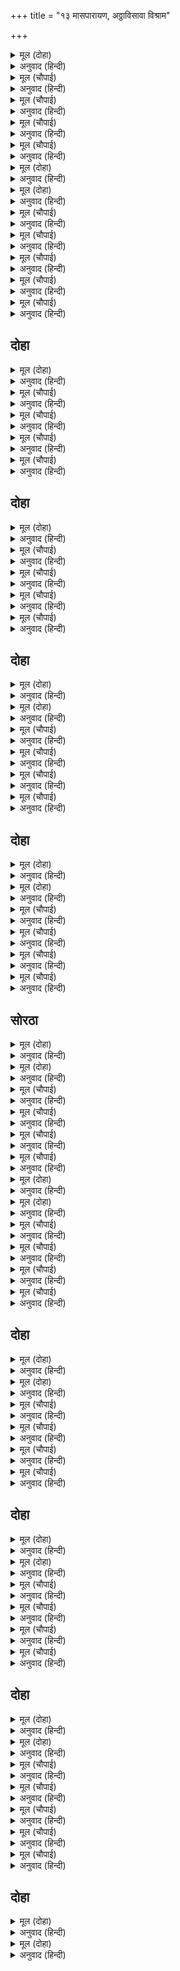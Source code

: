 +++
title = "१३ मासपारायण, अठ्ठाविसावा विश्राम"

+++


<details><summary>मूल (दोहा)</summary>

सिव बिरंचि कहुँ मोहइ को है बपुरा आन।  
अस जियँ जानि भजहिं मुनि माया पति भगवान॥ ६२(ख)॥
</details>

<details><summary>अनुवाद (हिन्दी)</summary>

ही माया जर शिव आणि ब्रह्मदेवांनाही मोहित करते, तर दुसरा बिचारा कोण लागून गेला आहे? मनात असे जाणून मुनिजन भगवंतांचे भजन करतात.॥६२(ख)॥
</details>

<details><summary>मूल (चौपाई)</summary>

गयउ गरुड़ जहँ बसइ भुसुंडा।  
मति अकुंठ हरि भगति अखंडा॥  
देखि सैल प्रसन्न मन भयऊ।  
माया मोह सोच सब गयऊ॥
</details>

<details><summary>अनुवाद (हिन्दी)</summary>

जेथे अकुंठित बुद्धी व पूर्ण भक्ती असणारे काकभुशुंडी रहातात, तेथे गरुड गेला. तो पर्वत पाहून तो प्रसन्न झाला आणि त्याच्या दर्शनानेच त्याची सर्व माया, मोह व चिंता नाहीशी झाली.॥१॥
</details>

<details><summary>मूल (चौपाई)</summary>

करि तड़ाग मज्जन जलपाना।  
बट तर गयउ हृदयँ हरषाना॥  
बृद्ध बृद्ध बिहंग तहँ आए।  
सुनै राम के चरित सुहाए॥
</details>

<details><summary>अनुवाद (हिन्दी)</summary>

तलावात स्नान करून व पाणी पिऊन तो प्रसन्न मनाने वटवृक्षाखाली गेला. तेथे श्रीरामांचे सुंदर चरित्र ऐकण्यासाठी वयोवृद्ध पक्षी आले होते.॥२॥
</details>

<details><summary>मूल (चौपाई)</summary>

कथा अरंभ करै सोइ चाहा।  
तेही समय गयउ खगनाहा॥  
आवत देखि सकल खगराजा।  
हरषेउ बायस सहित समाजा॥
</details>

<details><summary>अनुवाद (हिन्दी)</summary>

भुशुंडी कथा सांगण्यास प्रारंभ करणार, इतक्यात पक्षिराज गरुड तेथे पोहोचला. पक्ष्यांचा राजा गरुड याला येताना पाहून काकभुशुंडीसह सर्व पक्षिसमाजाला आनंद झाला.॥३॥
</details>

<details><summary>मूल (चौपाई)</summary>

अति आदर खगपति कर कीन्हा।  
स्वागत पूछि सुआसन दीन्हा॥  
करि  पूजा समेत अनुरागा।  
मधुर बचन तब बोलेउ कागा॥
</details>

<details><summary>अनुवाद (हिन्दी)</summary>

त्यांनी पक्षिराज गरुडाचा खूप आदर-सत्कार केला. क्षेमकुशल विचारल्यावर बसण्यासाठी चांगले आसन दिले. मग प्रेमपूर्वक स्वागत करून काकभुशुंडी गोड शब्दांत म्हणाले,॥४॥
</details>

<details><summary>मूल (दोहा)</summary>

नाथ कृतारथ भयउँ मैं तव दरसन खगराज।  
आयसु देहु सो करौं अब प्रभु आयहु केहि काज॥ ६३(क)॥
</details>

<details><summary>अनुवाद (हिन्दी)</summary>

‘हे नाथ, हे पक्षिराज, तुमच्या दर्शनाने मी कृतार्थ झालो. तुम्ही जे सांगाल, ते मी करीन. हे प्रभो, तुम्ही कोणत्या कामासाठी आला आहात?’॥६३(क)॥
</details>

<details><summary>मूल (दोहा)</summary>

सदा कृतारथ रूप तुम्ह कह मृदु बचन खगेस।  
जेहि कै अस्तुति सादर निज मुख कीन्हि महेस॥ ६३(ख)॥
</details>

<details><summary>अनुवाद (हिन्दी)</summary>

पक्षिराज गरुड गोड शब्दांत म्हणाला, ‘तुम्ही तर सदा कृतार्थरूप आहात. तुमचे मोठेपण स्वतः शिवांनी आदरपूर्वक आपल्या श्रीमुखाने सांगितले आहे.॥ ६३(ख)॥
</details>

<details><summary>मूल (चौपाई)</summary>

सुनहु तात जेहि कारन आयउँ।  
सो सब भयउ दरस तव पायउँ॥  
देखि परम पावन तव आश्रम।  
गयउ मोह संसय नाना भ्रम॥
</details>

<details><summary>अनुवाद (हिन्दी)</summary>

हे तात, मी ज्यासाठी आलो होतो, ते सर्व काम येथे येताच पूर्ण झाले. शिवाय तुमचे दर्शन घडले. तुमचा पवित्र आश्रम पाहून माझा मोह, संशय आणि अनेक प्रकारचे भ्रम हे सर्व काही नाहीसे झाले.॥१॥
</details>

<details><summary>मूल (चौपाई)</summary>

अब श्रीराम कथा अति पावनि।  
सदा सुखद दुख पुंज नसावनि॥  
सादर तात सुनावहु मोही।  
बार बार बिनवउँ प्रभु तोही॥
</details>

<details><summary>अनुवाद (हिन्दी)</summary>

आता हे तात, मला तुम्ही श्रीरामांची अत्यंत पवित्र करणारी, नित्य सुख देणारी आणि दुःखसमूहांचा नाश करणारी कथा आदराने समजावून सांगा. मी वारंवार तुम्हांला हीच विनवणी करतो.’॥ २॥
</details>

<details><summary>मूल (चौपाई)</summary>

सुनत गरुड़ कै गिरा बिनीता।  
सरल सुप्रेम सुखद सुपुनीता॥  
भयउ तासु मन परम उछाहा।  
लाग कहै रघुपति गुन गाहा॥
</details>

<details><summary>अनुवाद (हिन्दी)</summary>

गरुडाची विनम्र, सरळ, सुंदर, प्रेमयुक्त, सुखप्रद आणि अत्यंत पवित्र वाणी ऐकताच भुशुंडींच्या मनाला परम उत्साह वाटला आणि ते श्रीरघुनाथांच्या गुणांची कथा सांगू लागले.॥ ३॥
</details>

<details><summary>मूल (चौपाई)</summary>

प्रथमहिं अति अनुराग भवानी।  
रामचरित सर कहेसि बखानी॥  
पुनि नारद कर मोह अपारा।  
कहेसि बहुरि रावन अवतारा॥
</details>

<details><summary>अनुवाद (हिन्दी)</summary>

हे भवानी, प्रथम त्यांनी मोठॺा प्रेमाने रामचरितमानस सरोवराचे रूपक समजावून सांगितले. नंतर नारदांचा अपार मोह व मग रावणाचा जन्मवृत्तान्त सांगितला.॥ ४॥
</details>

<details><summary>मूल (चौपाई)</summary>

प्रभु अवतार कथा पुनि गाई।  
तब सिसु चरित कहेसि मन लाई॥
</details>

<details><summary>अनुवाद (हिन्दी)</summary>

त्यानंतर प्रभूंच्या अवताराची कथा वर्णन केली. मग मनःपूर्वक श्रीरामांच्या बाललीला सांगितल्या.॥५॥
</details>

## दोहा


<details><summary>मूल (दोहा)</summary>

बालचरित कहि बिबिधि बिधि मन महँ परम उछाह।  
रिषि आगवन कहेसि पुनि श्रीरघुबीर बिबाह॥ ६४॥
</details>

<details><summary>अनुवाद (हिन्दी)</summary>

त्यांच्या मनात मोठा उत्साह भरला होता. अनेक प्रकारच्या बाललीला सांगून नंतर विश्वमित्रांचे अयोध्येमध्ये आगमन आणि श्रीरघुवीरांच्या विवाहाचे वर्णन केले.॥ ६४॥
</details>

<details><summary>मूल (चौपाई)</summary>

बहुरि राम अभिषेक प्रसंगा।  
पुनि नृप बचन राज रस भंगा॥  
पुरबासिन्ह कर बिरह बिषादा।  
कहेसि राम लछिमन संबादा॥
</details>

<details><summary>अनुवाद (हिन्दी)</summary>

मग श्रीरामांच्या राज्याभिषेकाचा प्रसंग, राजा दशरथांच्या वचनामुळे रसभंग होणे, नंतर नगरवासीयांचा विरह, विषाद आणि श्रीराम-लक्ष्मण यांचा झालेला संवाद सांगितला.॥ १॥
</details>

<details><summary>मूल (चौपाई)</summary>

बिपिन गवन केवट अनुरागा।  
सुरसरि उतरि निवास प्रयागा॥  
बालमीक प्रभु मिलन बखाना।  
चित्रकूट जिमि बसे भगवाना॥
</details>

<details><summary>अनुवाद (हिन्दी)</summary>

श्रीरामांचे वनगमन, नाविक-प्रसंग, गंगा पार करून प्रयागामध्ये निवास, वाल्मीकी आणि प्रभू श्रीरामांची भेट आणि भगवंतांनी चित्रकूटावर निवास करणे, हे सर्व काही सांगितले.॥२॥
</details>

<details><summary>मूल (चौपाई)</summary>

सचिवागवन नगर नृप मरना।  
भरतागवन प्रेम बहु बरना॥  
करि नृप क्रिया संग पुरबासी।  
भरत गए जहँ प्रभु सुख रासी॥
</details>

<details><summary>अनुवाद (हिन्दी)</summary>

नंतर मंत्री सुमंत्राचे अयोध्येत येणे, राजा दशरथांचे देहावसान, भरताचे आजोळहून अयोध्येसपरत येणे आणि त्याचे प्रेम या सर्वांचे बरेच वर्णन केले. राजाची अंत्येष्टी क्रिया करून नगरवासीयांसह भरत सुखनिधान प्रभू श्रीरामचंद्र यांच्याकडे गेल्याची वार्ता,॥३॥
</details>

<details><summary>मूल (चौपाई)</summary>

पुनि रघुपति बहु बिधि समुझाए।  
लै पादुका अवधपुर आए॥  
भरत रहनि सुरपति सुत करनी।  
प्रभु अरु अत्रि भेंट पुनि बरनी॥
</details>

<details><summary>अनुवाद (हिन्दी)</summary>

श्रीरघुनाथांनी भरताला अनेक प्रकारे समजावणे, ते ऐकून भरताचे पादुका घेऊन अयोध्येस परतणे, ही कथा सांगितली. भरताची नंदिग्रामामध्ये राहण्याची रीत, इंद्रपुत्र जयंताचे नीच कर्म आणि मग प्रभू श्रीरामांची मुनी अत्रींशी भेट-यांचे वर्णन केले.॥४॥
</details>

## दोहा


<details><summary>मूल (दोहा)</summary>

कहि बिराध बध जेहि बिधि देह तजी सरभंग।  
बरनि सुतीछन प्रीति पुनि प्रभु अगस्ति सतसंग॥ ६५॥
</details>

<details><summary>अनुवाद (हिन्दी)</summary>

विराधाचा वध कसा केला, शरभंगांनी शरीर त्याग केला तो प्रसंग, नंतर सुतीक्ष्णाच्या प्रेमाचे वर्णन करून प्रभू व अगस्त्य यांच्या सत्संगाचा वृत्तांत सांगितला.॥ ६५॥
</details>

<details><summary>मूल (चौपाई)</summary>

कहि दंडक बन पावनताई।  
गीध मइत्री पुनि तेहिं गाई॥  
पुनि प्रभु पंचबटीं कृत बासा।  
भंजी सकल मुनिन्ह की त्रासा॥
</details>

<details><summary>अनुवाद (हिन्दी)</summary>

श्रीरामांनी दंडकवनास पवित्र केल्याचे सांगून मग काकभुशुंडींनी गृध्रराज जटायूशी मैत्रीचे वर्णन केले. मग कशाप्रकारे प्रभूंनी पंचवटीत निवास करून सर्व मुनींचे भय दूर केले,॥ १॥
</details>

<details><summary>मूल (चौपाई)</summary>

पुनि लछिमन उपदेस अनूपा।  
सूपनखा जिमि कीन्हि कुरूपा॥  
खर दूषन बध बहुरि बखाना।  
जिमि सब मरमु दसानन जाना॥
</details>

<details><summary>अनुवाद (हिन्दी)</summary>

आणि लक्ष्मणाला अनुपम उपदेश दिला व शूर्पणखेला कुरूप केले. खरदूषण यांचा वध आणि कशा प्रकारे रावणाला ही बातमी समजली, हे वर्णन करून सांगितले.॥२॥
</details>

<details><summary>मूल (चौपाई)</summary>

दसकंधर मारीच बतकही।  
जेहि बिधि भई सो सब तेहिं कही॥  
पुनि माया सीता कर हरना।  
श्रीरघुबीर बिरह कछु बरना॥
</details>

<details><summary>अनुवाद (हिन्दी)</summary>

मग रावण व मारीच यांची झालेली चर्चा सांगितली. मायासीतेचे हरण व रघुवीरांच्या विरहाचे काहीसे वर्णन ऐकविले.॥३॥
</details>

<details><summary>मूल (चौपाई)</summary>

पुनि प्रभु गीध क्रिया जिमि कीन्ही।  
बधि कबंध सबरिहि गति दीन्ही॥  
बहुरि बिरह बरनत रघुबीरा।  
जेहि बिधि गए सरोबर तीरा॥
</details>

<details><summary>अनुवाद (हिन्दी)</summary>

नंतर प्रभूंनी गृध्र जटायूची कशाप्रकारे क्रिया केली, कबंधाला मारून शबरीला परमगती कशी दिली आणि नंतर श्रीरामांच्या विरहाचे वर्णन करीत श्रीरघुवीर पंपासरोवरावर कसे आले, ते सर्व सांगितले.॥४॥
</details>

## दोहा


<details><summary>मूल (दोहा)</summary>

प्रभु नारद संबाद कहि मारुति मिलन प्रसंग।  
पुनि सुग्रीव मिताई बालि प्रान कर भंग॥ ६६(क)॥
</details>

<details><summary>अनुवाद (हिन्दी)</summary>

प्रभू व नारदांचा संवाद आणि मारुतीच्या भेटीचा प्रसंग सांगून मग सुग्रीवाशी मैत्री आणि वालीच्या वधाचे वर्णन केले.॥ ६६(क)॥
</details>

<details><summary>मूल (दोहा)</summary>

कपिहि तिलक करि प्रभु कृत सैल प्रबरषन बास।  
बरनन बर्षा सरद अरु राम रोष कपि त्रास॥ ६६(ख)॥
</details>

<details><summary>अनुवाद (हिन्दी)</summary>

सुग्रीवाचा राज्याभिषेक झाल्यावर प्रभूंनी प्रवर्षण पर्वतावर निवास केला त्यांचे आणि वर्षा व शरद ऋतूंचे वर्णन, श्रीरामांचा सुग्रीवावर रोष, सुग्रीवाची भीती इत्यादी प्रसंग सांगितले.॥ ६६(ख)॥
</details>

<details><summary>मूल (चौपाई)</summary>

जेहि बिधि कपिपति कीस पठाए।  
सीता खोज सकल दिसि धाए॥  
बिबर प्रबेस कीन्ह जेहि भाँती।  
कपिन्ह बहोरि मिला संपाती॥
</details>

<details><summary>अनुवाद (हिन्दी)</summary>

वानरराज सुग्रीवाने वानरांना कशाप्रकारे पाठविले, सीतेच्या शोधासाठी ते सर्व दिशांना कसे गेले, कशा प्रकारे त्यांनी गुहेत प्रवेश केला आणि मग संपाती कसा भेटला, ही कथा सांगितली.॥१॥
</details>

<details><summary>मूल (चौपाई)</summary>

सुनि सब कथा समीर कुमारा।  
नाघत भयउ पयोधि अपारा॥  
लंकाँ कपि प्रबेस जिमि कीन्हा।  
पुनि सीतहि धीरजु जिमि दीन्हा॥
</details>

<details><summary>अनुवाद (हिन्दी)</summary>

संपातीकडून सीतेची वार्ता ऐकून पवनपुत्र हनुमान कशाप्रकारे अपार समुद्र ओलांडून गेला, नंतर हनुमानाने लंकेत प्रवेश कसा केला आणि मग सीतेला धीर कसा दिला, हे सर्व सांगितले.॥२॥
</details>

<details><summary>मूल (चौपाई)</summary>

बन उजारि रावनहि प्रबोधी।  
पुर दहि नाघेउ बहुरि पयोधी॥  
आए कपि सब जहँ रघुराई।  
बैदेही की कुसल सुनाई॥
</details>

<details><summary>अनुवाद (हिन्दी)</summary>

अशोकवन उध्वस्त करून, रावणाला समजावून, लंका जाळून त्याने समुद्र कसा ओलांडला आणि कशाप्रकारे सर्व वानर श्रीरघुनाथांजवळ आले आणि जानकीची खुशाली कशी सांगितली,॥३॥
</details>

<details><summary>मूल (चौपाई)</summary>

सेन समेति जथा रघुबीरा।  
उतरे जाइ बारिनिधि तीरा॥  
मिला बिभीषन जेहि बिधि आई।  
सागर निग्रह कथा सुनाई॥
</details>

<details><summary>अनुवाद (हिन्दी)</summary>

मग श्रीरघुवीर सेनेसह निघून कशाप्रकारे समुद्रतटावर उतरले आणि कशाप्रकारे बिभीषण येऊन त्यांना भेटला, हे सर्व आणि समुद्राला केलेल्या शासनाची कथा त्यांनी सांगितली.॥४॥
</details>

## दोहा


<details><summary>मूल (दोहा)</summary>

सेतु बाँधि कपि सेन जिमि उतरी सागर पार।  
गयउ बसीठी बीरबर जेहि बिधि बालिकुमार॥ ६७(क)॥
</details>

<details><summary>अनुवाद (हिन्दी)</summary>

पूल बांधून कशाप्रकारे वानरांची सेना समुद्र पार करून गेली आणि कशाप्रकारे वालिपुत्र अंगद दूत बनून गेला, हे सर्व सांगितले.॥ ६७(क)॥
</details>

<details><summary>मूल (दोहा)</summary>

निसिचर कीस लराई बरनिसि बिबिध प्रकार।  
कुंभकरन घननाद कर बल पौरुष संघार॥ ६७(ख)॥
</details>

<details><summary>अनुवाद (हिन्दी)</summary>

नंतर राक्षस व वानर यांच्यामध्ये झालेल्या युद्धाचे अनेक प्रकारे वर्णन करून सांगितले. नंतर कुंभकर्ण आणि मेघनाद यांचे बल, पुरुषार्थ व संहार यांची कथा सांगितली.॥ ६७(ख)॥
</details>

<details><summary>मूल (चौपाई)</summary>

निसिचर निकर मरन बिधि नाना।  
रघुपति रावन समर बखाना॥  
रावन बध मंदोदरि सोका।  
राज बिभीषन देव असोका॥
</details>

<details><summary>अनुवाद (हिन्दी)</summary>

नानाप्रकारच्या राक्षससमुदायांचे मरण आणि श्रीरघुनाथ व रावण यांच्या नाना तऱ्हेच्या युद्धाचे वर्णन करून सांगितले. रावणवध, मंदोदरीचाशोक, बिभीषणाचा राज्याभिषेक आणि देवांचेशोकरहित होणे, हे सर्व सांगून,॥ १॥
</details>

<details><summary>मूल (चौपाई)</summary>

सीता रघुपति मिलन बहोरी।  
सुरन्ह कीन्हि अस्तुति कर जोरी॥  
पुनि पुष्पक चढ़ि कपिन्ह समेता।  
अवध चले प्रभु कृपा निकेता॥
</details>

<details><summary>अनुवाद (हिन्दी)</summary>

नंतर सीता व रघुनाथ यांची भेट झाल्याचे सांगितले. त्यानंतर कशाप्रकारे देवांनी हात जोडून स्तुती केली आणि मग वानरांसह पुष्पक विमानात बसून कृपाधाम प्रभू हे अयोध्येला निघाले, या सर्व गोष्टी सांगितल्या.॥२॥
</details>

<details><summary>मूल (चौपाई)</summary>

जेहि बिधि राम नगर निज आए।  
बायस बिसद चरित सब गाए॥  
कहेसि बहोरि राम अभिषेका।  
पुर बरनत नृपनीति अनेका॥
</details>

<details><summary>अनुवाद (हिन्दी)</summary>

श्रीरामचंद्र कशाप्रकारे आपल्या अयोध्यानगरीला आले, ते सर्व उज्ज्वल चरित्र काकभुशुंडी यांनी विस्ताराने वर्णन केले. मग त्यांनी श्रीरामांच्या राज्याभिषेकाचे वर्णन केले. शिव म्हणतात, ‘अयोध्यापुरीचे व नानाप्रकारच्या राजनीतींचे वर्णन करीत,॥३॥
</details>

<details><summary>मूल (चौपाई)</summary>

कथा समस्त भुसुंड बखानी।  
जो मैं तुम्ह सन कही भवानी॥  
सुनि सब राम कथा खगनाहा।  
कहत बचन मन परम उछाहा॥
</details>

<details><summary>अनुवाद (हिन्दी)</summary>

हे भवानी, मी जी कथा तुला सांगितली होती, ती सर्व कथा भुशुंडींनी गरुडाला वर्णन करून सांगितली. सर्व रामकथा ऐकून पक्षिराज गरुडाच्या मनाला आनंद झाला व तो म्हणू लागला,॥४॥
</details>

## सोरठा


<details><summary>मूल (दोहा)</summary>

गयउ मोर संदेह सुनेउँ सकल रघुपति चरित।  
सो०—भयउ राम पद नेह तव प्रसाद बायस तिलक॥ ६८(क)॥
</details>

<details><summary>अनुवाद (हिन्दी)</summary>

‘श्रीरघुनाथांचे संपूर्ण चरित्र मी ऐकले. त्यामुळे माझा संशय नाहीसा झाला. हे काकशिरोमणी, तुमच्या कृपेमुळे मला श्रीरामांच्या चरणी प्रेम वाटू लागले.’॥ ६८(क)॥
</details>

<details><summary>मूल (दोहा)</summary>

मोहि भयउ अति मोह प्रभु बंधन रन महुँ निरखि।  
चिदानंद संदोह राम बिकल कारन कवन॥ ६८(ख)॥
</details>

<details><summary>अनुवाद (हिन्दी)</summary>

युद्धामध्ये प्रभूंना पडलेले नागपाशाचे बंधन पाहून मला फार मोह झाला होता की, श्रीराम हे तर सच्चिदानंदघन आहेत, मग ते का बरे व्याकूळ झाले आहेत?॥ ६८(ख)॥
</details>

<details><summary>मूल (चौपाई)</summary>

देखि चरित अति नर अनुसारी।  
भयउ हृदयँ मम संसय भारी॥  
सोइ भ्रम अबहित करि मैं माना।  
कीन्ह अनुग्रह कृपानिधाना॥
</details>

<details><summary>अनुवाद (हिन्दी)</summary>

अगदी लौकिक माणसांसारखे त्यांचे चरित्र पाहून माझ्या मनात मोठा संशय उत्पन्न झाला होता. आता मला तो भ्रमही स्वतःसाठी हितकारक वाटतो. कृपानिधानांनी माझ्यावर हा मोठा अनुग्रहच केला.॥१॥
</details>

<details><summary>मूल (चौपाई)</summary>

जो अति आतप ब्याकुल होई।  
तरु छाया सुख जानइ सोई॥  
जौं नहिं होत मोह अति मोही।  
मिलतेउँ तात कवन बिधि तोही॥
</details>

<details><summary>अनुवाद (हिन्दी)</summary>

जो उन्हामुळे व्याकूळ होतो, त्यालाच वृक्षाच्या सावलीचे सुख समजते. हे तात, जर मला अत्यंत संशय वाटला नसता, तर मी तुम्हांला कसा भेटलो असतो?॥२॥
</details>

<details><summary>मूल (चौपाई)</summary>

सुनतेउँ किमि हरि कथा सुहाई।  
अति बिचित्र बहु बिधि तुम्ह गाई॥  
निगमागम पुरान मत एहा।  
कहहिं सिद्ध मुनि नहिं संदेहा॥
</details>

<details><summary>अनुवाद (हिन्दी)</summary>

आणि ही सुंदर व अत्यंत विलक्षण हरिकथा मला कशी ऐकायला मिळाली असती? वेद, शास्त्र आणि पुराणे यांचे हेच मत आहे. सिद्ध व मुनी हेही हेच सांगतात. यात काहीही संशय नाही की,॥३॥
</details>

<details><summary>मूल (चौपाई)</summary>

संत बिसुद्ध मिलहिं परि तेही।  
चितवहिं राम कृपा करि जेही॥  
राम कृपाँ तव दरसन भयऊ।  
तव प्रसाद सब संसय गयऊ॥
</details>

<details><summary>अनुवाद (हिन्दी)</summary>

ज्याला श्रीराम कृपादृष्टीने पहातात, त्यांनाच खरोखर संत भेटतात. श्रीरामांच्या कृपेमुळे मला तुमचे दर्शन घडले आणि तुमच्या कृपेने माझा संशय दूर झाला.’॥४॥
</details>

<details><summary>मूल (दोहा)</summary>

सुनि बिहंगपति बानी सहित बिनय अनुराग।  
पुलक गात लोचन सजल मन हरषेउ अति काग॥ ६९(क)॥
</details>

<details><summary>अनुवाद (हिन्दी)</summary>

पक्षिराज गरुडाचे विनय व प्रेमपूर्ण बोलणे ऐकून काकभुशुंडी यांचे शरीर पुलकित झाले. त्यांच्या डोळ्यांतून अश्रू वाहू लागले आणि ते मनातून आनंदित झाले.॥ ६९(क)॥
</details>

<details><summary>मूल (दोहा)</summary>

श्रोता सुमति सुसील सुचि कथा रसिक हरिदास।  
पाइ उमा अति गोप्यमपि सज्जन करहिं प्रकास॥६९(ख)॥
</details>

<details><summary>अनुवाद (हिन्दी)</summary>

हे उमा, सुंदर बुद्धीचा, सुशील, पवित्र कथेचा प्रेमी आणि हरीचा सेवक श्रोता मिळाल्यामुळे सज्जन लोक अत्यंत गुप्त रहस्यही प्रकट करतात.॥६९(ख)॥
</details>

<details><summary>मूल (चौपाई)</summary>

बोलेउ काकभसुंड बहोरी।  
नभग नाथ पर प्रीति न थोरी॥  
सब बिधि नाथ पूज्य तुम्ह मेरे।  
कृपापात्र रघुनायक केरे॥
</details>

<details><summary>अनुवाद (हिन्दी)</summary>

काकभुशुंडींचे पक्षिराजावर काही कमी प्रेम नव्हते. ते म्हणाले, ‘हे नाथ, तुम्ही मला सर्व प्रकारे पूज्य आहात आणि श्रीरघुनाथांचे कृपापात्र आहात.॥१॥
</details>

<details><summary>मूल (चौपाई)</summary>

तुम्हहि न संसय मोह न माया।  
मो पर नाथ कीन्हि तुम्ह दाया॥  
पठइ मोह मिस खगपति तोही।  
रघुपति दीन्हि बड़ाई मोही॥
</details>

<details><summary>अनुवाद (हिन्दी)</summary>

तुम्हांला संशय नाही, मोह नाही किंवा मायाही नाही. हे नाथ, तुम्ही माझ्यावर उपकार केला आहे. हे पक्षिराज, मोहाच्या निमित्ताने का होईना, श्रीरघुनाथांनी तुम्हांला येथे पाठवून मला मोठेपणा दिला आहे.॥२॥
</details>

<details><summary>मूल (चौपाई)</summary>

तुम्ह निज मोह कही खगसाईं।  
सो नहिं कछु आचरज गोसाईं॥  
नारद भव बिरंचि सनकादी।  
जे मुनिनायक आतमबादी॥
</details>

<details><summary>अनुवाद (हिन्दी)</summary>

हे पक्ष्यांचे स्वामी, हे गोस्वामी, तुम्ही आपला संशय व्यक्त केलात, यात काहीच आश्चर्य नाही. नारद, शिव, ब्रह्मदेव आणि सनकादिक हे आत्मतत्त्वाचे मर्मज्ञ आणि त्याचा उपदेश करणारे श्रेष्ठ मुनी आहेत.॥३॥
</details>

<details><summary>मूल (चौपाई)</summary>

मोह न अंध कीन्ह केहि केही।  
को जग काम नचाव न जेही॥  
तृस्नाँ केहि न कीन्ह बौराहा।  
केहि कर हृदय क्रोध नहिं दाहा॥
</details>

<details><summary>अनुवाद (हिन्दी)</summary>

पण त्यांच्यापैकी कुणाकुणाला मोहाने विवेकशून्य अंध बनविले नाही? जगात असा कोण आहे की ज्याला कामाने नाचविले नाही? तृष्णेने कुणाला वेडे केले नाही? क्रोधाने कुणाच्या हृदयामध्ये दाह निर्माण केला नाही?॥४॥
</details>

## दोहा


<details><summary>मूल (दोहा)</summary>

ग्यानी तापस सूर कबि कोबिद गुन आगार।  
केहि कै लोभ बिडंबना कीन्हि न एहिं संसार॥ ७०(क)॥
</details>

<details><summary>अनुवाद (हिन्दी)</summary>

या जगामध्ये असा कोण ज्ञानी, तपस्वी, शूर, कवी, विद्वान आणि गुणी आहे की, ज्याची लोभाने विटंबना करून सोडली नाही?॥ ७०(क)॥
</details>

<details><summary>मूल (दोहा)</summary>

श्रीमद बक्र न कीन्ह केहि प्रभुता बधिर न काहि।  
मृगलोचनि के नैन सर को अस लाग न जाहि॥७०(ख)॥
</details>

<details><summary>अनुवाद (हिन्दी)</summary>

लक्ष्मीच्या मस्तीने कुणाला कुटिल बनविले नाही? आणि सत्तेने कुणाला बहिरे केले नाही? ज्याला मृगनयना युवतीचे नेत्र-बाण लागले नाहीत, असा कोण आहे?॥७०(ख)॥
</details>

<details><summary>मूल (चौपाई)</summary>

गुन कृत सन्यपात नहिं केही।  
कोउ न मान मद तजेउ निबेही॥  
जोबन ज्वर केहि नहिं बलकावा।  
ममता केहि कर जस न नसावा॥
</details>

<details><summary>अनुवाद (हिन्दी)</summary>

रज, तम इत्यादी गुणांमुळे कुणाला सन्निपात झाला नाही? ज्याला मान व मद यांनी सोडले नाही, असा कुणीही नाही. यौवनाच्या ज्वराने कुणाला बेभान केले नाही? ममतेने कुणाची कीर्ती नष्ट केली नाही?॥१॥
</details>

<details><summary>मूल (चौपाई)</summary>

मच्छर काहि कलंक न लावा।  
काहि न सोक समीर डोलावा॥  
चिंता साँपिनि को नहिं खाया।  
को जग जाहि न ब्यापी माया॥
</details>

<details><summary>अनुवाद (हिन्दी)</summary>

मत्सराने कुणाला कलंकित केले नाही? शोकरूपी पवनाने (वाऱ्याने) कुणाला हादरून टाकले नाही? चिंतारूपी सर्पिणीने कुणाला खाऊन टाकले नाही? जगात असा कोण आहे, ज्याला मायेने व्यापले नाही?॥२॥
</details>

<details><summary>मूल (चौपाई)</summary>

कीट मनोरथ दारु सरीरा।  
जेहि न लाग घुन को अस धीरा॥  
सुत बित लोक ईषना तीनी।  
केहि कै मति इन्ह कृत न मलीनी॥
</details>

<details><summary>अनुवाद (हिन्दी)</summary>

मनोरथ ही कीड आहे आणि शरीर हे लाकूड. ज्याच्या शरीराला ही कीड लागली नाही, असा धैर्यशील कोण आहे? पुत्र, धन व लोकप्रतिष्ठा या तीन प्रबळ इच्छेंनी कुणाची बुद्धी बिघडून टाकली नाही?॥३॥
</details>

<details><summary>मूल (चौपाई)</summary>

यह सब माया कर परिवारा।  
प्रबल अमिति को बरनै पारा॥  
सिव चतुरानन जाहि डेराहीं।  
अपर जीव केहि लेखे माहीं॥
</details>

<details><summary>अनुवाद (हिन्दी)</summary>

हा सर्व मायेचा मोठा प्रबळ परिवार आहे. हा अपार आहे. त्याचे वर्णन कोण करू शकेल? शिव आणि ब्रह्मदेवसुद्धा जर त्याला घाबरतात, मग इतर जीवांची कथा ती काय?॥४॥
</details>

## दोहा


<details><summary>मूल (दोहा)</summary>

ब्यापि रहेउ संसार महुँ माया कटक प्रचंड।  
सेनापति कामादि भट दंभ कपट पाषंड॥ ७१(क)॥
</details>

<details><summary>अनुवाद (हिन्दी)</summary>

मायेची प्रचंड सेना संसारात भरून राहिली आहे. काम, क्रोध व लोभ हे तिचे सेनापती आहेत आणि दंभ, कपट आणि पाखंड हे योद्धे आहेत.॥ ७१(क)॥
</details>

<details><summary>मूल (दोहा)</summary>

सो दासी रघुबीर कै समुझें मिथ्या सोपि।  
छूट न राम कृपा बिनु नाथ कहउँ पद रोपि॥७१(ख)॥
</details>

<details><summary>अनुवाद (हिन्दी)</summary>

ती माया श्रीरघुवीरांची दासी आहे. समजून घेतल्यावर ती मिथ्याच आहे, परंतु ती श्रीरामांच्या कृपेविना सुटत नाही. हे नाथ, हे मी प्रतिज्ञापूर्वक सांगतो.॥७१(ख)॥
</details>

<details><summary>मूल (चौपाई)</summary>

जो माया सब जगहि नचावा।  
जासु चरित लखि काहुँ न पावा॥  
सोइ प्रभु भ्रू बिलास खगराजा।  
नाच नटी इव सहित समाजा॥
</details>

<details><summary>अनुवाद (हिन्दी)</summary>

जी माया संपूर्ण जगाला नाचविते आणि जिचे चरित्र कुणी पाहू शकला नाही, हे खगराज गरुड, तीच माया प्रभू श्रीरामचंद्रांच्या भुवईच्या संकेतावर आपल्या परिवारासह नटीप्रमाणे नाचते.॥१॥
</details>

<details><summary>मूल (चौपाई)</summary>

सोइ सच्चिदानंद घन रामा।  
अज बिग्यान रूप बल धामा॥  
ब्यापक ब्याप्य अखंड अनंता।  
अखिल अमोघसक्ति भगवंता॥
</details>

<details><summary>अनुवाद (हिन्दी)</summary>

श्रीराम हेच सच्चिदानंदघन आहेत. ते अजन्मा, विज्ञानस्वरूप, रूप आणि बल यांचे धाम आहेत. सर्वव्यापक, सर्वरूप, अखंड, अनंत, संपूर्ण अमोघशक्तियुक्त आणि षड्गुणांनी युक्त भगवंत आहेत.॥२॥
</details>

<details><summary>मूल (चौपाई)</summary>

अगुन अदभ्र गिरा गोतीता।  
सबदरसी अनवद्य अजीता॥  
निर्मम निराकार निरमोहा।  
नित्य निरंजन सुख संदोहा॥
</details>

<details><summary>अनुवाद (हिन्दी)</summary>

ते निर्गुण, महान, वाणी आणि इंद्रिये यांच्या पलीकडचे, सर्व काही पहाणारे, निर्दोष, अजेय, ममतारहित, निराकार, मोहरहित, नित्य, मायारहित, सुखाची खाण,॥३॥
</details>

<details><summary>मूल (चौपाई)</summary>

प्रकृति पार प्रभु सब उर बासी।  
ब्रह्म निरीह बिरज अबिनासी॥  
इहाँ मोह कर कारन नाहीं।  
रबि सन्मुख तम कबहुँ कि जाहीं॥
</details>

<details><summary>अनुवाद (हिन्दी)</summary>

प्रकृतीच्या पलीकडचे, सर्वसमर्थ प्रभू, सदा सर्वांच्या हृदयात वसणारे, इच्छारहित, विकाररहित, अविनाशी ब्रह्म आहेत. श्रीरामांविषयी मोहाला जागाच नाही. अंधकाराचा समूह कधी सूर्यासमोर जाऊ शकेल काय?॥४॥
</details>

## दोहा


<details><summary>मूल (दोहा)</summary>

भगत हेतु भगवान प्रभु राम धरेउ तनु भूप।  
किए चरित पावन परम प्राकृत नर अनुरूप॥७२(क)॥
</details>

<details><summary>अनुवाद (हिन्दी)</summary>

भगवान प्रभू श्रीरामचंद्रांनी भक्तांसाठी राजाचे शरीर धारण केले आणि सामान्य लोकांसाठी अनेक परम पवित्र लीला केल्या.॥७२(क)॥
</details>

<details><summary>मूल (दोहा)</summary>

जथा अनेक बेष धरि नृत्य करइ नट कोइ।  
सोइ सोइ भाव देखावइ आपुन होइ न सोइ॥७२(ख)॥
</details>

<details><summary>अनुवाद (हिन्दी)</summary>

ज्याप्रमाणे एखादा नट अनेक वेष धारण करून नृत्य करतो आणि वेषाप्रमाणे भाव दाखवितो, परंतु तो त्या रूपांपैकी कुणीही नसतो.॥७२(ख)॥
</details>

<details><summary>मूल (चौपाई)</summary>

असि रघुपति लीला उरगारी।  
दनुज बिमोहनि जन सुखकारी॥  
जे मति मलिन बिषयबस कामी।  
प्रभु पर मोह धरहिं इमि स्वामी॥
</details>

<details><summary>अनुवाद (हिन्दी)</summary>

हे गरुडा, अशीच श्रीरघुनाथांची ही लीला आहे. ती राक्षसांना विशेष मोहित करणारी व भक्तांना सुख देणारी आहे. हे स्वामी, जो मनुष्य मलिन बुद्धीचा, विषयांना वश झालेला व कामी आहे, तोच प्रभूंवर अशा प्रकारे मोहाचा आरोप करीत असतो.॥१॥
</details>

<details><summary>मूल (चौपाई)</summary>

नयन दोष जा कहँ जब होई।  
पीत बरन ससि कहुँ कह सोई॥  
जब जेहि दिसि भ्रम होइ खगेसा।  
सो कह पच्छिम उयउ दिनेसा॥
</details>

<details><summary>अनुवाद (हिन्दी)</summary>

जेव्हा एखाद्याला कावीळ इत्यादी नेत्ररोग होतो, तेव्हा त्याला चंद्र पिवळ्या रंगाचा दिसतो. हे पक्षिराज, ज्याला दिशाभ्रम होतो, तो म्हणतो की, सूर्य पश्चिमेला उगवला आहे.॥२॥
</details>

<details><summary>मूल (चौपाई)</summary>

नौकारूढ़ चलत जग देखा।  
अचल मोहबस आपुहि लेखा॥  
बालक भ्रमहिं न भ्रमहिं गृहादी।  
कहहिं परस्पर मिथ्याबादी॥
</details>

<details><summary>अनुवाद (हिन्दी)</summary>

नावेत बसलेल्या मनुष्याला जग चालत असल्याचे दिसते आणि आपण स्थिर असल्याचे त्याला वाटते. बालक गोल गोल फिरतात, घर वगैरे काही फिरत नाही. परंतु ते एकमेकांना तू खोटारडा आहेस, असे म्हणतात.॥३॥
</details>

<details><summary>मूल (चौपाई)</summary>

हरि बिषइक अस मोह बिहंगा।  
सपनेहुँ नहिं अग्यान प्रसंगा॥  
मायाबस मतिमंद अभागी।  
हृदयँ जमनिका बहुबिधि लागी॥
</details>

<details><summary>अनुवाद (हिन्दी)</summary>

हे गरुडा, श्रीहरींच्या बाबतीत मोहाची कल्पना करणे, हे असेच आहे. भगवंतांमध्ये स्वप्नातही अज्ञानाला जागा नाही. परंतु जे मायेच्या अधीन झालेले आहेत, मंदबुद्धीचे व भाग्यहीन आहेत आणि ज्यांच्या मनावर अनेक प्रकारची आच्छादने पडली आहेत,॥४॥
</details>

<details><summary>मूल (चौपाई)</summary>

ते सठ हठ बस संसय करहीं।  
निज अग्यान राम पर धरहीं॥
</details>

<details><summary>अनुवाद (हिन्दी)</summary>

ते मूर्ख हट्टाला बळी पडून संशय घेतात आणि आपले अज्ञान श्रीरामांवर आरोपित करतात.॥५॥
</details>

## दोहा


<details><summary>मूल (दोहा)</summary>

काम क्रोध मद लोभ रत गृहासक्त दुखरूप।  
ते किमि जानहिं रघुपतिहि मूढ़ परे तम कूप॥७३(क)॥
</details>

<details><summary>अनुवाद (हिन्दी)</summary>

जे काम, क्रोध, मद व मोह यामध्ये मग्न असतात आणि दुःखरूप घरामध्ये आसक्त असतात, ते श्रीरघुनाथांना कसे जाणणार? ते मूर्ख अंधकाररूपी विहिरीत पडलेले आहेत.॥ ७३(क)॥
</details>

<details><summary>मूल (दोहा)</summary>

निर्गुन रूप सुलभ अति सगुन जान नहिं कोइ।  
सुगम अगम नाना चरित सुनि मुनि मन भ्रम होइ॥७३(ख)॥
</details>

<details><summary>अनुवाद (हिन्दी)</summary>

निर्गुण रूप अत्यंत सुलभ आहे. परंतु गुणातीत दिव्य सगुण रूप कुणाला समजून येत नाही. म्हणून त्या सगुण भगवंतांची अनेक प्रकारची सुगम व अगम्य चरित्रे ऐकून मुनींच्या मनालाही भ्रम होतो.॥७३(ख)॥
</details>
